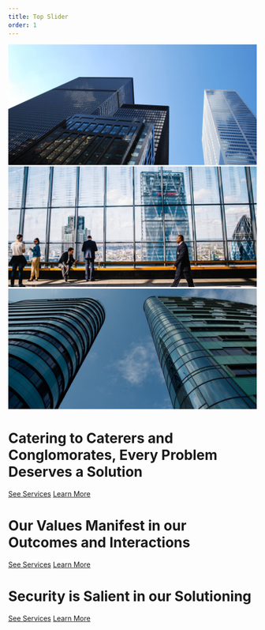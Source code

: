 ```yaml
---
title: Top Slider
order: 1
---
```


<!-- Start Slider Area -->
<div id="home" class="slider-area">
    <div class="bend niceties preview-2">
        <div id="ensign-nivoslider" class="slides">
            <img src="img/slider/slider1.jpg" alt="" title="#slider-direction-1" />
            <img src="img/slider/slider2.jpg" alt="" title="#slider-direction-2" />
            <img src="img/slider/slider3.jpg" alt="" title="#slider-direction-3" />
        </div>
        <!-- direction 1 -->
        <div id="slider-direction-1" class="slider-direction slider-one">
            <div class="container">
                <div class="row">
                    <div class="col-md-12 col-sm-12 col-xs-12">
                        <div class="slider-content">
                        <!-- layer 1 -->
                        <div class="layer-1-1 hidden-xs wow slideInDown" data-wow-duration="2s" data-wow-delay=".2s">
                            <h2 class="title1"><!--The Best in the Information Business--></h2>
                        </div>
                        <!-- layer 2 -->
                        <div class="layer-1-2 wow slideInUp" data-wow-duration="2s" data-wow-delay=".1s">
                            <h1 class="title2">Catering to Caterers and Conglomorates, Every Problem Deserves a Solution</h1>
                        </div>
                        <!-- layer 3 -->
                        <div class="layer-1-3 hidden-xs wow slideInUp" data-wow-duration="2s" data-wow-delay=".2s">
                            <a class="ready-btn right-btn page-scroll" href="#services">See Services</a>
                            <a class="ready-btn page-scroll" href="#about">Learn More</a>
                        </div>
                        </div>
                    </div>
                </div>
            </div>
        </div>
        <!-- direction 2 -->
        <div id="slider-direction-2" class="slider-direction slider-two">
            <div class="container">
                <div class="row">
                    <div class="col-md-12 col-sm-12 col-xs-12">
                        <div class="slider-content text-center">
                            <!-- layer 1 -->
                            <div class="layer-1-1 hidden-xs wow slideInUp" data-wow-duration="2s" data-wow-delay=".2s">
                                <h2 class="title1"><!--The Best in the Information Business --></h2>
                            </div>
                            <!-- layer 2 -->
                            <div class="layer-1-2 wow slideInUp" data-wow-duration="2s" data-wow-delay=".1s">
                                <h1 class="title2">Our Values Manifest in our Outcomes and Interactions</h1>
                            </div>
                            <!-- layer 3 -->
                            <div class="layer-1-3 hidden-xs wow slideInUp" data-wow-duration="2s" data-wow-delay=".2s">
                                <a class="ready-btn right-btn page-scroll" href="#services">See Services</a>
                                <a class="ready-btn page-scroll" href="#about">Learn More</a>
                            </div>
                        </div>
                    </div>
                </div>
            </div>
        </div>
        <!-- direction 3 -->
        <div id="slider-direction-3" class="slider-direction slider-two">
            <div class="container">
                <div class="row">
                    <div class="col-md-12 col-sm-12 col-xs-12">
                        <div class="slider-content">
                            <!-- layer 1 -->
                            <div class="layer-1-1 hidden-xs wow slideInUp" data-wow-duration="2s" data-wow-delay=".2s">
                                <h2 class="title1"><!--The Best in the Information Business --></h2>
                            </div>
                            <!-- layer 2 -->
                            <div class="layer-1-2 wow slideInUp" data-wow-duration="2s" data-wow-delay=".1s">
                                <h1 class="title2">Security is Salient in our Solutioning</h1>
                            </div>
                            <!-- layer 3 -->
                            <div class="layer-1-3 hidden-xs wow slideInUp" data-wow-duration="2s" data-wow-delay=".2s">
                                <a class="ready-btn right-btn page-scroll" href="#services">See Services</a>
                                <a class="ready-btn page-scroll" href="#about">Learn More</a>
                            </div>
                        </div>
                    </div>
                </div>
            </div>
        </div>
</div>
</div>
<!-- End Slider Area -->